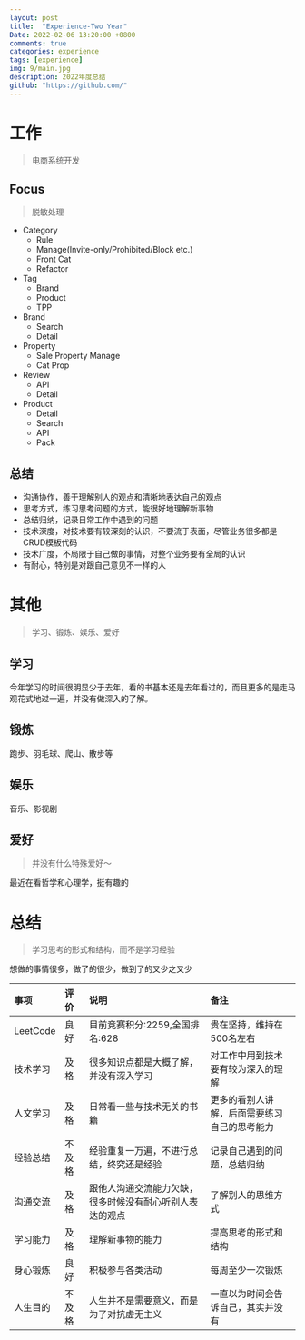 ```yaml
---
layout: post
title:  "Experience-Two Year"
Date: 2022-02-06 13:20:00 +0800
comments: true
categories: experience
tags: [experience]
img: 9/main.jpg
description: 2022年度总结
github: "https://github.com/"
---
```


# 工作
> 电商系统开发

## Focus
> 脱敏处理

- Category 
  - Rule
  - Manage(Invite-only/Prohibited/Block etc.)
  - Front Cat
  - Refactor
- Tag
  - Brand
  - Product
  - TPP
- Brand
  - Search
  - Detail
- Property
  - Sale Property Manage
  - Cat Prop
- Review
  - API
  - Detail
- Product
  - Detail
  - Search
  - API
  - Pack


## 总结
- 沟通协作，善于理解别人的观点和清晰地表达自己的观点
- 思考方式，练习思考问题的方式，能很好地理解新事物
- 总结归纳，记录日常工作中遇到的问题
- 技术深度，对技术要有较深刻的认识，不要流于表面，尽管业务很多都是CRUD模板代码
- 技术广度，不局限于自己做的事情，对整个业务要有全局的认识
- 有耐心，特别是对跟自己意见不一样的人

# 其他
> 学习、锻炼、娱乐、爱好

## 学习
今年学习的时间很明显少于去年，看的书基本还是去年看过的，而且更多的是走马观花式地过一遍，并没有做深入的了解。
## 锻炼
跑步、羽毛球、爬山、散步等
## 娱乐
音乐、影视剧
## 爱好
> 并没有什么特殊爱好～

最近在看哲学和心理学，挺有趣的

# 总结
> 学习思考的形式和结构，而不是学习经验

想做的事情很多，做了的很少，做到了的又少之又少

| 事项  | 评价  | 说明  | 备注  |
|:----------|:----------|:----------|:----------|
| LeetCode    | 良好    |目前竞赛积分:2259,全国排名:628 | 贵在坚持，维持在500名左右  |
| 技术学习    | 及格    | 很多知识点都是大概了解，并没有深入学习    | 对工作中用到技术要有较为深入的理解  |
| 人文学习 |   及格  | 日常看一些与技术无关的书籍 | 更多的看别人讲解，后面需要练习自己的思考能力 |
| 经验总结    | 不及格    | 经验重复一万遍，不进行总结，终究还是经验| 记录自己遇到的问题，总结归纳  |
| 沟通交流    | 及格  | 跟他人沟通交流能力欠缺，很多时候没有耐心听别人表达的观点   | 了解别人的思维方式|
| 学习能力   |及格  |理解新事物的能力|提高思考的形式和结构|
|身心锻炼|良好 |积极参与各类活动|每周至少一次锻炼|
|人生目的|不及格|人生并不是需要意义，而是为了对抗虚无主义|一直以为时间会告诉自己，其实并没有|
